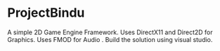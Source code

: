 # ProjectBindu

A simple 2D Game Engine Framework.
Uses DirectX11 and Direct2D for Graphics.
Uses FMOD for Audio .
Build the solution using visual studio.
